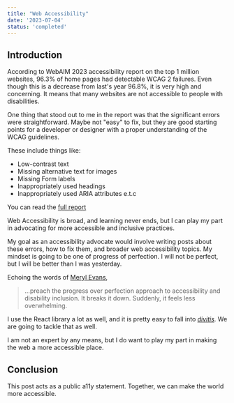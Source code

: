 ```yaml
---
title: "Web Accessibility"
date: '2023-07-04'
status: 'completed'
---
```


## Introduction

According to WebAIM 2023 accessibility report on the top 1 million websites, 96.3% of home pages had detectable WCAG 2 failures. Even though this is a decrease from last's year 96.8%, it is very high and concerning. It means that many websites are not accessible to people with disabilities.

One thing that stood out to me in the report was that the significant errors were straightforward. Maybe not "easy" to fix, but they are good starting points for a developer or designer with a proper understanding of the WCAG guidelines.

These include things like:

* Low-contrast text
* Missing alternative text for images
* Missing Form labels
* Inappropriately used headings
* Inappropriately used ARIA attributes e.t.c

You can read the [full report](https://webaim.org/projects/million/)

Web Accessibility is broad, and learning never ends, but I can play my part in advocating for more accessible and inclusive practices.

My goal as an accessibility advocate would involve writing posts about these errors, how to fix them, and broader web accessibility topics. My mindset is going to be one of progress of perfection. I will not be perfect, but I will be better than I was yesterday.

Echoing the words of [Meryl Evans](https://meryl.net/accessibility-progress-over-perfection-communication/),

> ...preach the progress over perfection approach to accessibility and disability inclusion. It breaks it down. Suddenly, it feels less overwhelming.

I use the React library a lot as well, and it is pretty easy to fall into [_divitis_](https://en.wiktionary.org/wiki/divitis). We are going to tackle that as well.

I am not an expert by any means, but I do want to play my part in making the web a more accessible place.


## Conclusion

This post acts as a public a11y statement. Together, we can make the world more accessible.
